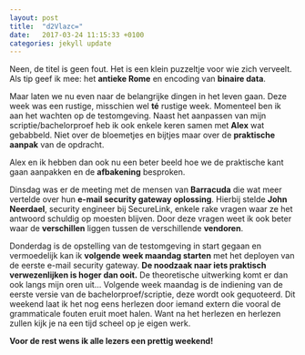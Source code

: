 ```yaml
---
layout: post
title:  "d2Vlazc="
date:   2017-03-24 11:15:33 +0100
categories: jekyll update
---
```

Neen, de titel is geen fout. Het is een klein puzzeltje voor wie zich verveelt. Als tip geef ik mee: het **antieke Rome** en encoding van **binaire data**.

Maar laten we nu even naar de belangrijke dingen in het leven gaan. Deze week was een rustige, misschien wel **té** rustige week. Momenteel ben ik aan het wachten op de testomgeving. Naast het aanpassen van mijn scriptie/bachelorproef heb ik ook enkele keren samen met **Alex** wat gebabbeld. Niet over de bloemetjes en bijtjes maar over de **praktische aanpak** van de opdracht.

Alex en ik hebben dan ook nu een beter beeld hoe we de praktische kant gaan aanpakken en de **afbakening** besproken.

Dinsdag was er de meeting met de mensen van **Barracuda** die wat meer vertelde over hun **e-mail security gateway oplossing**. Hierbij stelde **John Neerdael**, security engineer bij SecureLink, enkele rake vragen waar ze het antwoord schuldig op moesten blijven. Door deze vragen weet ik ook beter waar de **verschillen** liggen tussen de verschillende **vendoren**.

Donderdag is de opstelling van de testomgeving in start gegaan en vermoedelijk kan ik **volgende week maandag starten** met het deployen van de eerste e-mail security gateway. **De noodzaak naar iets praktisch verwezenlijken is hoger dan ooit.** De theoretische uitwerking komt er dan ook langs mijn oren uit…
Volgende week maandag is de indiening van de eerste versie van de bachelorproef/scriptie, deze wordt ook gequoteerd. Dit weekend laat ik het nog eens herlezen door iemand extern die vooral de grammaticale fouten eruit moet halen. Want na het herlezen en herlezen zullen kijk je na een tijd scheel op je eigen werk.

**Voor de rest wens ik alle lezers een prettig weekend!**

